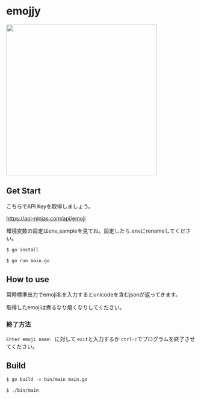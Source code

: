 # emojjy
<img src="https://github.com/motty93/emojjy/issues/1" width="400">

## Get Start
こちらでAPI Keyを取得しましょう。

https://api-ninjas.com/api/emoji

環境変数の設定はenv_sampleを見てね。設定したら.envにrenameしてください。

```bash
$ go install

$ go run main.go
```

## How to use
常時標準出力でemoji名を入力するとunicodeを含むjsonが返ってきます。

取得したemojiは煮るなり焼くなりしてください。

### 終了方法
`Enter emoji name: `に対して `exit`と入力するか `ctrl-c`でプログラムを終了させてください。

## Build
```bash
$ go build -o bin/main main.go

$ ./bin/main
```
